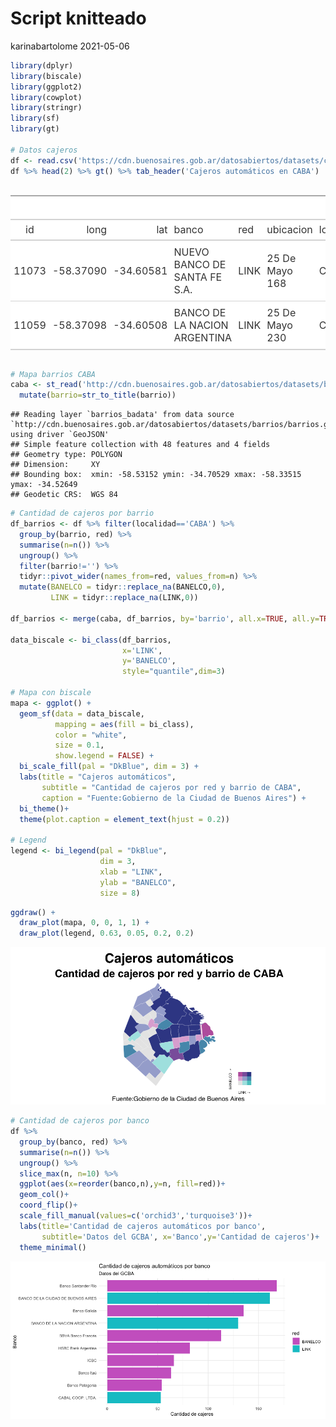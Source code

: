 Script knitteado
================
karinabartolome
2021-05-06

``` r
library(dplyr)
library(biscale)
library(ggplot2)
library(cowplot)
library(stringr)
library(sf)
library(gt)

# Datos cajeros
df <- read.csv('https://cdn.buenosaires.gob.ar/datosabiertos/datasets/cajeros-automaticos/cajeros-automaticos.csv')
df %>% head(2) %>% gt() %>% tab_header('Cajeros automáticos en CABA')
```

<style>html {
  font-family: -apple-system, BlinkMacSystemFont, 'Segoe UI', Roboto, Oxygen, Ubuntu, Cantarell, 'Helvetica Neue', 'Fira Sans', 'Droid Sans', Arial, sans-serif;
}

#bpapwvvina .gt_table {
  display: table;
  border-collapse: collapse;
  margin-left: auto;
  margin-right: auto;
  color: #333333;
  font-size: 16px;
  font-weight: normal;
  font-style: normal;
  background-color: #FFFFFF;
  width: auto;
  border-top-style: solid;
  border-top-width: 2px;
  border-top-color: #A8A8A8;
  border-right-style: none;
  border-right-width: 2px;
  border-right-color: #D3D3D3;
  border-bottom-style: solid;
  border-bottom-width: 2px;
  border-bottom-color: #A8A8A8;
  border-left-style: none;
  border-left-width: 2px;
  border-left-color: #D3D3D3;
}

#bpapwvvina .gt_heading {
  background-color: #FFFFFF;
  text-align: center;
  border-bottom-color: #FFFFFF;
  border-left-style: none;
  border-left-width: 1px;
  border-left-color: #D3D3D3;
  border-right-style: none;
  border-right-width: 1px;
  border-right-color: #D3D3D3;
}

#bpapwvvina .gt_title {
  color: #333333;
  font-size: 125%;
  font-weight: initial;
  padding-top: 4px;
  padding-bottom: 4px;
  border-bottom-color: #FFFFFF;
  border-bottom-width: 0;
}

#bpapwvvina .gt_subtitle {
  color: #333333;
  font-size: 85%;
  font-weight: initial;
  padding-top: 0;
  padding-bottom: 4px;
  border-top-color: #FFFFFF;
  border-top-width: 0;
}

#bpapwvvina .gt_bottom_border {
  border-bottom-style: solid;
  border-bottom-width: 2px;
  border-bottom-color: #D3D3D3;
}

#bpapwvvina .gt_col_headings {
  border-top-style: solid;
  border-top-width: 2px;
  border-top-color: #D3D3D3;
  border-bottom-style: solid;
  border-bottom-width: 2px;
  border-bottom-color: #D3D3D3;
  border-left-style: none;
  border-left-width: 1px;
  border-left-color: #D3D3D3;
  border-right-style: none;
  border-right-width: 1px;
  border-right-color: #D3D3D3;
}

#bpapwvvina .gt_col_heading {
  color: #333333;
  background-color: #FFFFFF;
  font-size: 100%;
  font-weight: normal;
  text-transform: inherit;
  border-left-style: none;
  border-left-width: 1px;
  border-left-color: #D3D3D3;
  border-right-style: none;
  border-right-width: 1px;
  border-right-color: #D3D3D3;
  vertical-align: bottom;
  padding-top: 5px;
  padding-bottom: 6px;
  padding-left: 5px;
  padding-right: 5px;
  overflow-x: hidden;
}

#bpapwvvina .gt_column_spanner_outer {
  color: #333333;
  background-color: #FFFFFF;
  font-size: 100%;
  font-weight: normal;
  text-transform: inherit;
  padding-top: 0;
  padding-bottom: 0;
  padding-left: 4px;
  padding-right: 4px;
}

#bpapwvvina .gt_column_spanner_outer:first-child {
  padding-left: 0;
}

#bpapwvvina .gt_column_spanner_outer:last-child {
  padding-right: 0;
}

#bpapwvvina .gt_column_spanner {
  border-bottom-style: solid;
  border-bottom-width: 2px;
  border-bottom-color: #D3D3D3;
  vertical-align: bottom;
  padding-top: 5px;
  padding-bottom: 6px;
  overflow-x: hidden;
  display: inline-block;
  width: 100%;
}

#bpapwvvina .gt_group_heading {
  padding: 8px;
  color: #333333;
  background-color: #FFFFFF;
  font-size: 100%;
  font-weight: initial;
  text-transform: inherit;
  border-top-style: solid;
  border-top-width: 2px;
  border-top-color: #D3D3D3;
  border-bottom-style: solid;
  border-bottom-width: 2px;
  border-bottom-color: #D3D3D3;
  border-left-style: none;
  border-left-width: 1px;
  border-left-color: #D3D3D3;
  border-right-style: none;
  border-right-width: 1px;
  border-right-color: #D3D3D3;
  vertical-align: middle;
}

#bpapwvvina .gt_empty_group_heading {
  padding: 0.5px;
  color: #333333;
  background-color: #FFFFFF;
  font-size: 100%;
  font-weight: initial;
  border-top-style: solid;
  border-top-width: 2px;
  border-top-color: #D3D3D3;
  border-bottom-style: solid;
  border-bottom-width: 2px;
  border-bottom-color: #D3D3D3;
  vertical-align: middle;
}

#bpapwvvina .gt_from_md > :first-child {
  margin-top: 0;
}

#bpapwvvina .gt_from_md > :last-child {
  margin-bottom: 0;
}

#bpapwvvina .gt_row {
  padding-top: 8px;
  padding-bottom: 8px;
  padding-left: 5px;
  padding-right: 5px;
  margin: 10px;
  border-top-style: solid;
  border-top-width: 1px;
  border-top-color: #D3D3D3;
  border-left-style: none;
  border-left-width: 1px;
  border-left-color: #D3D3D3;
  border-right-style: none;
  border-right-width: 1px;
  border-right-color: #D3D3D3;
  vertical-align: middle;
  overflow-x: hidden;
}

#bpapwvvina .gt_stub {
  color: #333333;
  background-color: #FFFFFF;
  font-size: 100%;
  font-weight: initial;
  text-transform: inherit;
  border-right-style: solid;
  border-right-width: 2px;
  border-right-color: #D3D3D3;
  padding-left: 12px;
}

#bpapwvvina .gt_summary_row {
  color: #333333;
  background-color: #FFFFFF;
  text-transform: inherit;
  padding-top: 8px;
  padding-bottom: 8px;
  padding-left: 5px;
  padding-right: 5px;
}

#bpapwvvina .gt_first_summary_row {
  padding-top: 8px;
  padding-bottom: 8px;
  padding-left: 5px;
  padding-right: 5px;
  border-top-style: solid;
  border-top-width: 2px;
  border-top-color: #D3D3D3;
}

#bpapwvvina .gt_grand_summary_row {
  color: #333333;
  background-color: #FFFFFF;
  text-transform: inherit;
  padding-top: 8px;
  padding-bottom: 8px;
  padding-left: 5px;
  padding-right: 5px;
}

#bpapwvvina .gt_first_grand_summary_row {
  padding-top: 8px;
  padding-bottom: 8px;
  padding-left: 5px;
  padding-right: 5px;
  border-top-style: double;
  border-top-width: 6px;
  border-top-color: #D3D3D3;
}

#bpapwvvina .gt_striped {
  background-color: rgba(128, 128, 128, 0.05);
}

#bpapwvvina .gt_table_body {
  border-top-style: solid;
  border-top-width: 2px;
  border-top-color: #D3D3D3;
  border-bottom-style: solid;
  border-bottom-width: 2px;
  border-bottom-color: #D3D3D3;
}

#bpapwvvina .gt_footnotes {
  color: #333333;
  background-color: #FFFFFF;
  border-bottom-style: none;
  border-bottom-width: 2px;
  border-bottom-color: #D3D3D3;
  border-left-style: none;
  border-left-width: 2px;
  border-left-color: #D3D3D3;
  border-right-style: none;
  border-right-width: 2px;
  border-right-color: #D3D3D3;
}

#bpapwvvina .gt_footnote {
  margin: 0px;
  font-size: 90%;
  padding: 4px;
}

#bpapwvvina .gt_sourcenotes {
  color: #333333;
  background-color: #FFFFFF;
  border-bottom-style: none;
  border-bottom-width: 2px;
  border-bottom-color: #D3D3D3;
  border-left-style: none;
  border-left-width: 2px;
  border-left-color: #D3D3D3;
  border-right-style: none;
  border-right-width: 2px;
  border-right-color: #D3D3D3;
}

#bpapwvvina .gt_sourcenote {
  font-size: 90%;
  padding: 4px;
}

#bpapwvvina .gt_left {
  text-align: left;
}

#bpapwvvina .gt_center {
  text-align: center;
}

#bpapwvvina .gt_right {
  text-align: right;
  font-variant-numeric: tabular-nums;
}

#bpapwvvina .gt_font_normal {
  font-weight: normal;
}

#bpapwvvina .gt_font_bold {
  font-weight: bold;
}

#bpapwvvina .gt_font_italic {
  font-style: italic;
}

#bpapwvvina .gt_super {
  font-size: 65%;
}

#bpapwvvina .gt_footnote_marks {
  font-style: italic;
  font-size: 65%;
}
</style>
<div id="bpapwvvina" style="overflow-x:auto;overflow-y:auto;width:auto;height:auto;"><table class="gt_table">
  <thead class="gt_header">
    <tr>
      <th colspan="17" class="gt_heading gt_title gt_font_normal" style>Cajeros automáticos en CABA</th>
    </tr>
    <tr>
      <th colspan="17" class="gt_heading gt_subtitle gt_font_normal gt_bottom_border" style></th>
    </tr>
  </thead>
  <thead class="gt_col_headings">
    <tr>
      <th class="gt_col_heading gt_columns_bottom_border gt_center" rowspan="1" colspan="1">id</th>
      <th class="gt_col_heading gt_columns_bottom_border gt_right" rowspan="1" colspan="1">long</th>
      <th class="gt_col_heading gt_columns_bottom_border gt_right" rowspan="1" colspan="1">lat</th>
      <th class="gt_col_heading gt_columns_bottom_border gt_left" rowspan="1" colspan="1">banco</th>
      <th class="gt_col_heading gt_columns_bottom_border gt_left" rowspan="1" colspan="1">red</th>
      <th class="gt_col_heading gt_columns_bottom_border gt_left" rowspan="1" colspan="1">ubicacion</th>
      <th class="gt_col_heading gt_columns_bottom_border gt_left" rowspan="1" colspan="1">localidad</th>
      <th class="gt_col_heading gt_columns_bottom_border gt_center" rowspan="1" colspan="1">terminales</th>
      <th class="gt_col_heading gt_columns_bottom_border gt_left" rowspan="1" colspan="1">no_vidente</th>
      <th class="gt_col_heading gt_columns_bottom_border gt_left" rowspan="1" colspan="1">dolares</th>
      <th class="gt_col_heading gt_columns_bottom_border gt_left" rowspan="1" colspan="1">calle</th>
      <th class="gt_col_heading gt_columns_bottom_border gt_center" rowspan="1" colspan="1">altura</th>
      <th class="gt_col_heading gt_columns_bottom_border gt_left" rowspan="1" colspan="1">calle2</th>
      <th class="gt_col_heading gt_columns_bottom_border gt_left" rowspan="1" colspan="1">barrio</th>
      <th class="gt_col_heading gt_columns_bottom_border gt_left" rowspan="1" colspan="1">comuna</th>
      <th class="gt_col_heading gt_columns_bottom_border gt_center" rowspan="1" colspan="1">codigo_postal</th>
      <th class="gt_col_heading gt_columns_bottom_border gt_left" rowspan="1" colspan="1">codigo_postal_argentino</th>
    </tr>
  </thead>
  <tbody class="gt_table_body">
    <tr>
      <td class="gt_row gt_center">11073</td>
      <td class="gt_row gt_right">-58.37090</td>
      <td class="gt_row gt_right">-34.60581</td>
      <td class="gt_row gt_left">NUEVO BANCO DE SANTA FE S.A.</td>
      <td class="gt_row gt_left">LINK</td>
      <td class="gt_row gt_left">25 De Mayo 168</td>
      <td class="gt_row gt_left">CABA</td>
      <td class="gt_row gt_center">1</td>
      <td class="gt_row gt_left">False</td>
      <td class="gt_row gt_left">False</td>
      <td class="gt_row gt_left">25 De Mayo</td>
      <td class="gt_row gt_center">168</td>
      <td class="gt_row gt_left"></td>
      <td class="gt_row gt_left">San Nicolas</td>
      <td class="gt_row gt_left">Comuna 1</td>
      <td class="gt_row gt_center">1002</td>
      <td class="gt_row gt_left">C1002ABD</td>
    </tr>
    <tr>
      <td class="gt_row gt_center">11059</td>
      <td class="gt_row gt_right">-58.37098</td>
      <td class="gt_row gt_right">-34.60508</td>
      <td class="gt_row gt_left">BANCO DE LA NACION ARGENTINA</td>
      <td class="gt_row gt_left">LINK</td>
      <td class="gt_row gt_left">25 De Mayo 230</td>
      <td class="gt_row gt_left">CABA</td>
      <td class="gt_row gt_center">1</td>
      <td class="gt_row gt_left">False</td>
      <td class="gt_row gt_left">False</td>
      <td class="gt_row gt_left">25 De Mayo</td>
      <td class="gt_row gt_center">230</td>
      <td class="gt_row gt_left"></td>
      <td class="gt_row gt_left">San Nicolas</td>
      <td class="gt_row gt_left">Comuna 1</td>
      <td class="gt_row gt_center">1002</td>
      <td class="gt_row gt_left">C1002ABF</td>
    </tr>
  </tbody>
  
  
</table></div>

``` r
# Mapa barrios CABA
caba <- st_read('http://cdn.buenosaires.gob.ar/datosabiertos/datasets/barrios/barrios.geojson') %>% 
  mutate(barrio=str_to_title(barrio)) 
```

    ## Reading layer `barrios_badata' from data source `http://cdn.buenosaires.gob.ar/datosabiertos/datasets/barrios/barrios.geojson' using driver `GeoJSON'
    ## Simple feature collection with 48 features and 4 fields
    ## Geometry type: POLYGON
    ## Dimension:     XY
    ## Bounding box:  xmin: -58.53152 ymin: -34.70529 xmax: -58.33515 ymax: -34.52649
    ## Geodetic CRS:  WGS 84

``` r
# Cantidad de cajeros por barrio
df_barrios <- df %>% filter(localidad=='CABA') %>% 
  group_by(barrio, red) %>% 
  summarise(n=n()) %>% 
  ungroup() %>%
  filter(barrio!='') %>% 
  tidyr::pivot_wider(names_from=red, values_from=n) %>% 
  mutate(BANELCO = tidyr::replace_na(BANELCO,0), 
         LINK = tidyr::replace_na(LINK,0))

df_barrios <- merge(caba, df_barrios, by='barrio', all.x=TRUE, all.y=TRUE)

data_biscale <- bi_class(df_barrios, 
                         x='LINK',
                         y='BANELCO', 
                         style="quantile",dim=3)

# Mapa con biscale
mapa <- ggplot() +
  geom_sf(data = data_biscale, 
          mapping = aes(fill = bi_class), 
          color = "white", 
          size = 0.1, 
          show.legend = FALSE) +
  bi_scale_fill(pal = "DkBlue", dim = 3) +
  labs(title = "Cajeros automáticos",
       subtitle = "Cantidad de cajeros por red y barrio de CABA", 
       caption = "Fuente:Gobierno de la Ciudad de Buenos Aires") +
  bi_theme()+
  theme(plot.caption = element_text(hjust = 0.2))

# Legend
legend <- bi_legend(pal = "DkBlue",
                    dim = 3,
                    xlab = "LINK",
                    ylab = "BANELCO",
                    size = 8)
```

``` r
ggdraw() +
  draw_plot(mapa, 0, 0, 1, 1) +
  draw_plot(legend, 0.63, 0.05, 0.2, 0.2)
```

![](r-script-knit_files/figure-gfm/unnamed-chunk-3-1.png)<!-- -->

``` r
# Cantidad de cajeros por banco
df %>% 
  group_by(banco, red) %>% 
  summarise(n=n()) %>% 
  ungroup() %>% 
  slice_max(n, n=10) %>% 
  ggplot(aes(x=reorder(banco,n),y=n, fill=red))+
  geom_col()+
  coord_flip()+
  scale_fill_manual(values=c('orchid3','turquoise3'))+
  labs(title='Cantidad de cajeros automáticos por banco', 
       subtitle='Datos del GCBA', x='Banco',y='Cantidad de cajeros')+
  theme_minimal()
```

![](r-script-knit_files/figure-gfm/unnamed-chunk-3-2.png)<!-- -->
